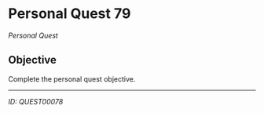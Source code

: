 # Personal Quest 79

*Personal Quest*

## Objective
Complete the personal quest objective.

---
*ID: QUEST00078*